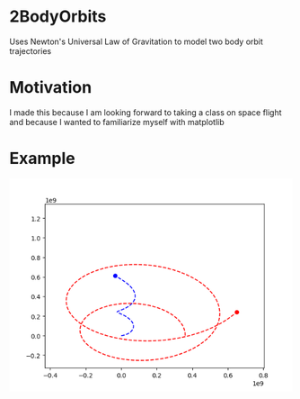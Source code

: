 # 2BodyOrbits

Uses Newton's Universal Law of Gravitation to model two body orbit trajectories

# Motivation

I made this because I am looking forward to taking a class on space flight and because I wanted to familiarize myself with matplotlib

# Example

![Example plot](example2.png)